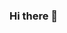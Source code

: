### Hi there 👋

<!--
**SamuelBagattin/SamuelBagattin** is a ✨ _special_ ✨ repository because its `README.md` (this file) appears on your GitHub profile.

Here are some ideas to get you started:
[![Samuel's github stats](https://github-readme-stats.vercel.app/api?username=SamuelBagattin)](https://github.com/SamuelBagattin)
- 🔭 I’m currently working on ...
- 🌱 I’m currently learning ...
- 👯 I’m looking to collaborate on ...
- 🤔 I’m looking for help with ...
- 💬 Ask me about ...
- 📫 How to reach me: ...
- 😄 Pronouns: ...
- ⚡ Fun fact: ...
-->
